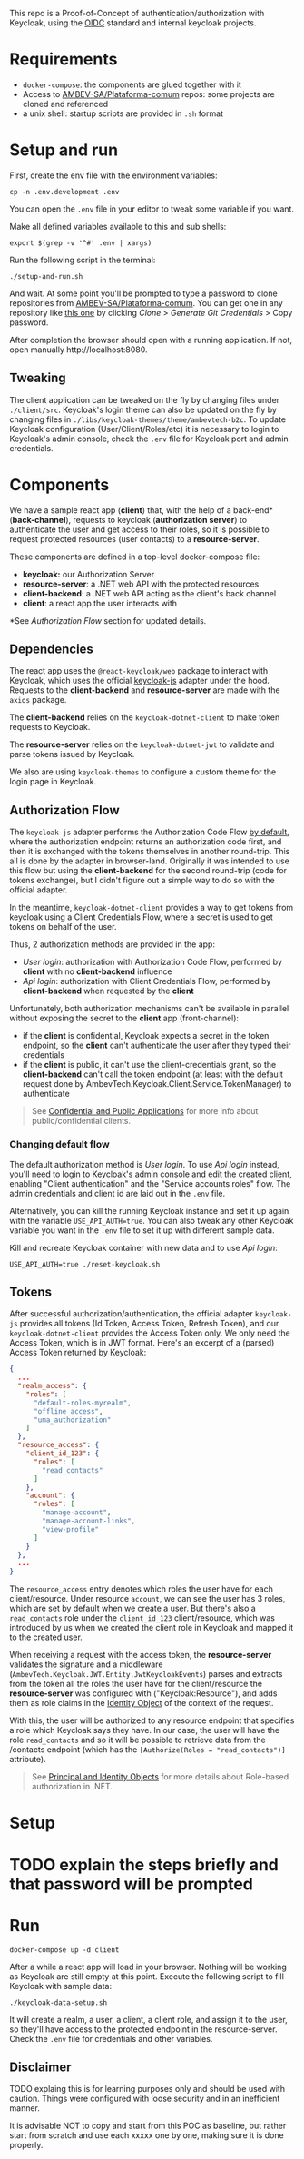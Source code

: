 This repo is a Proof-of-Concept of authentication/authorization with Keycloak, using the [OIDC](https://openid.net/connect/) standard and internal keycloak projects.

# Requirements

- `docker-compose`: the components are glued together with it
- Access to [AMBEV-SA/Plataforma-comum](https://AMBEV-SA@dev.azure.com/AMBEV-SA/Plataforma-comum/) repos: some projects are cloned and referenced
- a unix shell: startup scripts are provided in `.sh` format

# Setup and run

First, create the env file with the environment variables:
```shell
cp -n .env.development .env
```

You can open the `.env` file in your editor to tweak some variable if you want.

Make all defined variables available to this and sub shells:
```shell
export $(grep -v '^#' .env | xargs)
```

Run the following script in the terminal:
```shell
./setup-and-run.sh
```

And wait. At some point you'll be prompted to type a password to clone repositories from [AMBEV-SA/Plataforma-comum](https://AMBEV-SA@dev.azure.com/AMBEV-SA/Plataforma-comum/). You can get one in any repository like [this one](https://dev.azure.com/AMBEV-SA/Plataforma-comum/_git/keycloak-themes) by clicking *Clone* > *Generate Git Credentials* > Copy password.

After completion the browser should open with a running application. If not, open manually http://localhost:8080.

## Tweaking

The client application can be tweaked on the fly by changing files under `./client/src`. Keycloak's login theme can also be updated on the fly by changing files in `./libs/keycloak-themes/theme/ambevtech-b2c`. To update Keycloak configuration (User/Client/Roles/etc) it is necessary to login to Keycloak's admin console, check the `.env` file for Keycloak port and admin credentials.

# Components

We have a sample react app (**client**) that, with the help of a back-end* (**back-channel**), requests to keycloak (**authorization server**) to authenticate the user and get access to their roles, so it is possible to request protected resources (user contacts) to a **resource-server**.

These components are defined in a top-level docker-compose file:
 - **keycloak:** our Authorization Server
 - **resource-server**: a .NET web API with the protected resources
 - **client-backend**: a .NET web API acting as the client's back channel
 - **client**: a react app the user interacts with

\*See *Authorization Flow* section for updated details.

## Dependencies

The react app uses the `@react-keycloak/web` package to interact with Keycloak, which uses the official [keycloak-js](https://www.keycloak.org/docs/latest/securing_apps/#_javascript_adapter) adapter under the hood. Requests to the **client-backend** and **resource-server** are made with the `axios` package.

The **client-backend** relies on the `keycloak-dotnet-client` to make token requests to Keycloak.

The **resource-server** relies on the `keycloak-dotnet-jwt` to validate and parse tokens issued by
Keycloak.

We also are using `keycloak-themes` to configure a custom theme for the login page in Keycloak.

## Authorization Flow

The `keycloak-js` adapter performs the Authorization Code Flow [by default](https://github.com/keycloak/keycloak-documentation/blob/main/securing_apps/topics/oidc/javascript-adapter.adoc#implicit-and-hybrid-flow), where the authorization endpoint returns an authorization code first, and then it is exchanged with the tokens themselves in another round-trip. This all is done by the adapter in browser-land. Originally it was intended to use this flow but using the **client-backend** for the second round-trip (code for tokens exchange), but I didn't figure out a simple way to do so with the official adapter.

In the meantime, `keycloak-dotnet-client` provides a way to get tokens from keycloak using a Client Credentials Flow, where a secret is used to get tokens on behalf of the user.

Thus, 2 authorization methods are provided in the app:
 - *User login*: authorization with Authorization Code Flow, performed by **client** with no **client-backend** influence
 - *Api login*: authorization with Client Credentials Flow, performed by **client-backend** when requested by the **client**

Unfortunately, both authorization mechanisms can't be available in parallel without exposing the secret to the **client** app (front-channel):
 - if the **client** is confidential, Keycloak expects a secret in the token endpoint, so the **client** can't authenticate the user after they typed their credentials
 - if the **client** is public, it can't use the client-credentials grant, so the **client-backend** can't call the token endpoint (at least with the default request done by AmbevTech.Keycloak.Client.Service.TokenManager) to authenticate

> See [Confidential and Public Applications](https://auth0.com/docs/get-started/applications/confidential-and-public-applications) for more info about public/confidential clients.

### Changing default flow

The default authorization method is *User login*. To use *Api login* instead, you'll need to login to Keycloak's admin console and edit the created client, enabling "Client authentication" and the "Service accounts roles" flow. The admin credentials and client id are laid out in the `.env` file.

Alternatively, you can kill the running Keycloak instance and set it up again with the variable `USE_API_AUTH=true`. You can also tweak any other Keycloak variable you want in the `.env` file to set it up with different sample data.

Kill and recreate Keycloak container with new data and to use *Api login*:
```shell
USE_API_AUTH=true ./reset-keycloak.sh
```

## Tokens

After successful authorization/authentication, the official adapter `keycloak-js` provides all tokens (Id Token, Access Token, Refresh Token), and our `keycloak-dotnet-client` provides the Access Token only. We only need the Access Token, which is in JWT format. Here's an excerpt of a (parsed) Access Token returned by Keycloak:

```json
{
  ...
  "realm_access": {
    "roles": [
      "default-roles-myrealm",
      "offline_access",
      "uma_authorization"
    ]
  },
  "resource_access": {
    "client_id_123": {
      "roles": [
        "read_contacts"
      ]
    },
    "account": {
      "roles": [
        "manage-account",
        "manage-account-links",
        "view-profile"
      ]
    }
  },
  ...
}
```

The `resource_access` entry denotes which roles the user have for each client/resource. Under resource `account`, we can see the user has 3 roles, which are set by default when we create a user. But there's also a `read_contacts` role under the `client_id_123` client/resource, which was introduced by us when we created the client role in Keycloak and mapped it to the created user.

When receiving a request with the access token, the **resource-server** validates the signature and a middleware (`AmbevTech.Keycloak.JWT.Entity.JwtKeycloakEvents`) parses and extracts from the token all the roles the user have for the client/resource the **resource-server** was configured with ("Keycloak:Resource"), and adds them as role claims in the [Identity Object](https://learn.microsoft.com/en-us/dotnet/api/system.security.claims.claimsprincipal.identity?view=net-6.0) of the context of the request.

With this, the user will be authorized to any resource endpoint that specifies a role which Keycloak says they have. In our case, the user will have the role `read_contacts` and so it will be possible to retrieve data from the /contacts endpoint (which has the `[Authorize(Roles = "read_contacts")]` attribute).

>See [Principal and Identity Objects](https://learn.microsoft.com/en-us/dotnet/standard/security/principal-and-identity-objects) for more details about Role-based authorization in .NET.

# Setup

# TODO explain the steps briefly and that password will be prompted

# Run

```shell
docker-compose up -d client
```

After a while a react app will load in your browser. Nothing will be working as Keycloak are still empty at this point. Execute the following script to fill Keycloak with sample data:

```shell
./keycloak-data-setup.sh
```

It will create a realm, a user, a client, a client role, and assign it to the user, so they'll have access to the protected endpoint in the resource-server. Check the `.env` file for credentials and other variables.

## Disclaimer

TODO explaing this is for learning purposes only and should be used with caution. Things were configured with loose security and in an inefficient manner.

It is advisable NOT to copy and start from this POC as baseline, but rather start from scratch and use each xxxxx one by one, making sure it is done properly.
